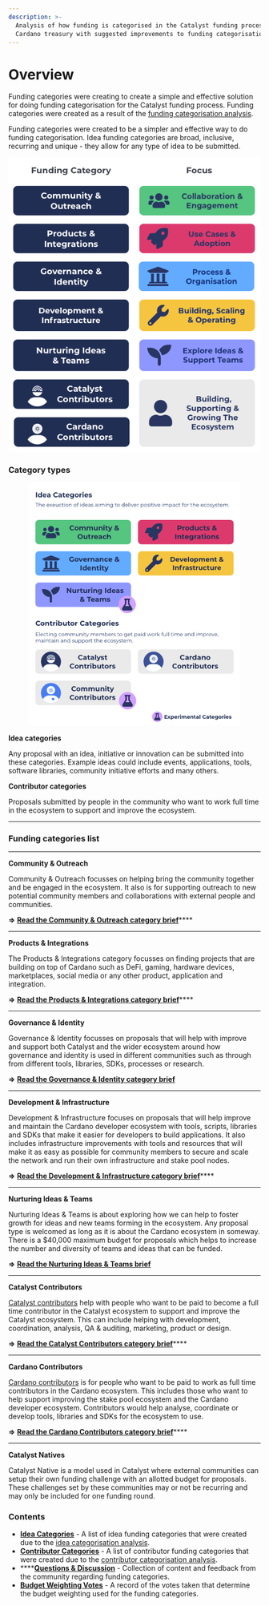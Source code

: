 ```yaml
---
description: >-
  Analysis of how funding is categorised in the Catalyst funding process for the
  Cardano treasury with suggested improvements to funding categorisation
---
```


# Overview



Funding categories were creating to create a simple and effective solution for doing funding categorisation for the Catalyst funding process. Funding categories were created as a result of the [funding categorisation analysis](https://app.gitbook.com/o/Pr76HeHUxsbctwx0OULs/s/vZLnuW1KMXXsbdPSzee1/).



Funding categories were created to be a simpler and effective way to do funding categorisation. Idea funding categories are broad, inclusive, recurring and unique - they allow for any type of idea to be submitted.

![](.gitbook/assets/funding-categories-updated.png)

### **Category types**

<figure><img src=".gitbook/assets/funding-categories-groupings-explained.png" alt=""><figcaption></figcaption></figure>

**Idea categories**

Any proposal with an idea, initiative or innovation can be submitted into these categories. Example ideas could include events, applications, tools, software libraries, community initiative efforts and many others.



**Contributor categories**

Proposals submitted by people in the community who want to work full time in the ecosystem to support and improve the ecosystem.

****

### **Funding categories list**

****

**Community & Outreach**

Community & Outreach focusses on helping bring the community together and be engaged in the ecosystem. It also is for supporting outreach to new potential community members and collaborations with external people and communities.

**=>** [**Read the Community & Outreach category brief**](idea-funding-categories/community-and-outreach.md)****

****

**Products & Integrations**

The Products & Integrations category focusses on finding projects that are building on top of Cardano such as DeFi, gaming, hardware devices, marketplaces, social media or any other product, application and integration.

**=>** [**Read the Products & Integrations category brief**](idea-funding-categories/products-and-integrations.md)****

****

**Governance & Identity**

Governance & Identity focusses on proposals that will help with improve and support both Catalyst and the wider ecosystem around how governance and identity is used in different communities such as through from different tools, libraries, SDKs, processes or research.

**=>** [**Read the Governance & Identity category brief**](idea-funding-categories/governance-and-identity.md)

****

**Development & Infrastructure**

Development & Infrastructure focuses on proposals that will help improve and maintain the Cardano developer ecosystem with tools, scripts, libraries and SDKs that make it easier for developers to build applications. It also includes infrastructure improvements with tools and resources that will make it as easy as possible for community members to secure and scale the network and run their own infrastructure and stake pool nodes.

**=>** [**Read the Development & Infrastructure category brief**](idea-funding-categories/development-and-infrastructure.md)****

****

**Nurturing Ideas & Teams**

Nurturing Ideas & Teams is about exploring how we can help to foster growth for ideas and new teams forming in the ecosystem. Any proposal type is welcomed as long as it is about the Cardano ecosystem in someway. There is a $40,000 maximum budget for proposals which helps to increase the number and diversity of teams and ideas that can be funded.

**=>** [**Read the Nurturing Ideas & Teams brief**](idea-funding-categories/nurturing-ideas-and-teams.md)

****

**Catalyst Contributors**

[Catalyst contributors](https://catalyst-swarm.gitbook.io/catalyst-contributors/) help with people who want to be paid to become a full time contributor in the Catalyst ecosystem to support and improve the Catalyst ecosystem. This can include helping with development, coordination, analysis, QA & auditing, marketing, product or design.

**=>** [**Read the Catalyst Contributors category brief**](https://catalyst-swarm.gitbook.io/catalyst-contributors/category-proposal/fund-8)****

****

**Cardano Contributors**

[Cardano contributors](https://catalyst-swarm.gitbook.io/cardano-contributors/) is for people who want to be paid to work as full time contributors in the Cardano ecosystem. This includes those who want to help support improving the stake pool ecosystem and the Cardano developer ecosystem. Contributors would help analyse, coordinate or develop tools, libraries and SDKs for the ecosystem to use.

**=>** [**Read the Cardano Contributors category brief**](https://catalyst-swarm.gitbook.io/cardano-contributors/category-proposal/fund-8)****

****

**Catalyst Natives**

Catalyst Native is a model used in Catalyst where external communities can setup their own funding challenge with an allotted budget for proposals. These challenges set by these communities may or not be recurring and may only be included for one funding round.



### Contents

* [**Idea Categories**](broken-reference) - A list of idea funding categories that were created due to the [idea categorisation analysis](https://app.gitbook.com/o/Pr76HeHUxsbctwx0OULs/s/wD0ZpGoCt4aFrCJnqaW0/).
* [**Contributor Categories**](broken-reference) - A list of contributor funding categories that were created due to the [contributor categorisation analysis](https://app.gitbook.com/o/Pr76HeHUxsbctwx0OULs/s/gdWEUdtxBpngJ9kJPPlB/).
* ****[**Questions & Discussion**](broken-reference) - Collection of content and feedback from the community regarding funding categories.
* [**Budget Weighting Votes**](budget-weighting-votes/fund-8/budget-weighting-considerations.md) - A record of the votes taken that determine the budget weighting used for the funding categories.

